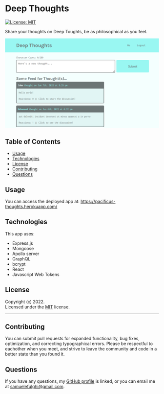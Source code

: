 # Deep Thoughts

[![License: MIT](https://img.shields.io/badge/License-MIT-yellow.svg)](https://opensource.org/licenses/MIT)

Share your thoughts on Deep Toughts, be as philosophical as you feel.

![homepage screenshot](assets/homepage1.PNG)

## Table of Contents

- [Usage](#usage)
- [Technologies](#technologies)
- [License](#license)
- [Contributing](#contributing)
- [Questions](#questions)

## Usage

You can access the deployed app at: https://pacificus-thoughts.herokuapp.com/

## Technologies

This app uses:

- Express.js
- Mongoose
- Apollo server
- GraphQL
- bcrypt
- React
- Javascript Web Tokens

## License

Copyright (c) 2022.  
Licensed under the [MIT](https://mit-license.org/) license.

---

## Contributing

You can submit pull requests for expanded functionality, bug fixes, optimization, and correcting typographical errors. Please be respectful to eachother when you meet, and strive to leave the community and code in a better state than you found it.

## Questions

If you have any questions, my <a href="https://github.com/SrGiovanni">GitHub profile</a> is linked,
or you can email me at <a href = "mailto: example@farsight.c">samuelefulghi@gmail.com</a>.
